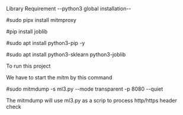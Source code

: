 Library Requirement
--python3 global installation--

#sudo pipx install mitmproxy

#pip install joblib

#sudo apt install python3-pip -y

#sudo apt install python3-sklearn python3-joblib



To run this project

We have to start the mitm by this command

#sudo mitmdump -s ml3.py --mode transparent -p 8080 --quiet

The mitmdump will use ml3.py as a scrip to process http/https header check
